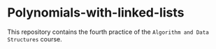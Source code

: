 # Polynomials-with-linked-lists
This repository contains the fourth practice of the `Algorithm and Data Structures` course.
